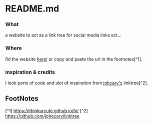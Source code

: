 # README.md
### What
a website to act as a link tree for social media links ect...

### Where
fid the website [here!](https://ithinkurcute.github.io/hi/)
or copy and paste the url in the footnotes[^1].

### inspiration & credits
I look parts of code and alot of inspiration from [johcarv's](https://github.com/johecarv/linktree) linktree[^2].

## FootNotes
[^1] https://ithinkurcute.github.io/hi/
[^2] https://github.com/johecarv/linktree
